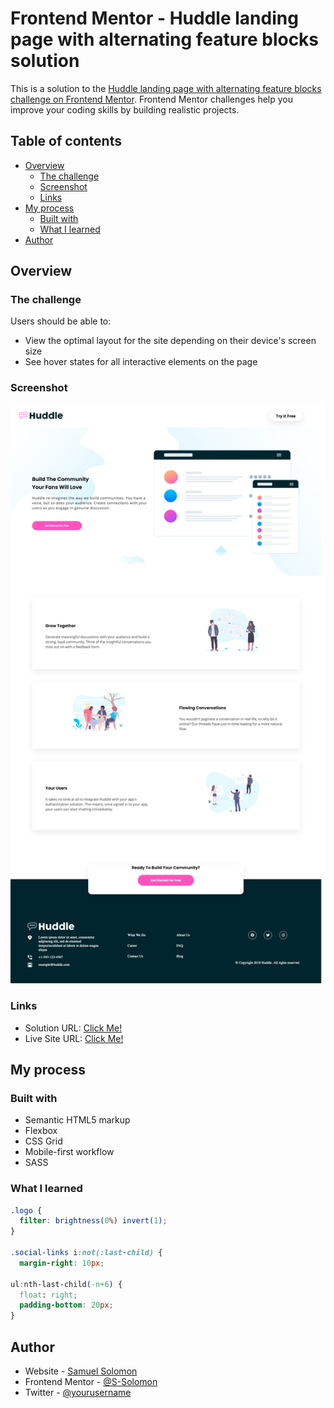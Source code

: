 # Frontend Mentor - Huddle landing page with alternating feature blocks solution

This is a solution to the [Huddle landing page with alternating feature blocks challenge on Frontend Mentor](https://www.frontendmentor.io/challenges/huddle-landing-page-with-alternating-feature-blocks-5ca5f5981e82137ec91a5100). Frontend Mentor challenges help you improve your coding skills by building realistic projects. 

## Table of contents

- [Overview](#overview)
  - [The challenge](#the-challenge)
  - [Screenshot](#screenshot)
  - [Links](#links)
- [My process](#my-process)
  - [Built with](#built-with)
  - [What I learned](#what-i-learned)
- [Author](#author)



## Overview

### The challenge

Users should be able to:

- View the optimal layout for the site depending on their device's screen size
- See hover states for all interactive elements on the page

### Screenshot

![screenshot](/images/screenshot.png)

### Links

- Solution URL: [Click Me!](https://www.frontendmentor.io/solutions/huddle-landing-page-with-alternating-feature-blocks-ZHUEU48dm)
- Live Site URL: [Click Me!](https://huddle-with-alternating-features-block.netlify.app)

## My process

### Built with

- Semantic HTML5 markup
- Flexbox
- CSS Grid
- Mobile-first workflow
- SASS


### What I learned

```css
.logo {
  filter: brightness(0%) invert(1);
}

.social-links i:not(:last-child) {
  margin-right: 10px;

ul:nth-last-child(-n+6) {
  float: right;
  padding-bottom: 20px;
}
```

## Author

- Website - [Samuel Solomon](https://github.com/S-Solomon)
- Frontend Mentor - [@S-Solomon](https://www.frontendmentor.io/profile/S-Solomon)
- Twitter - [@yourusername](https://www.twitter.com/yourusername)

